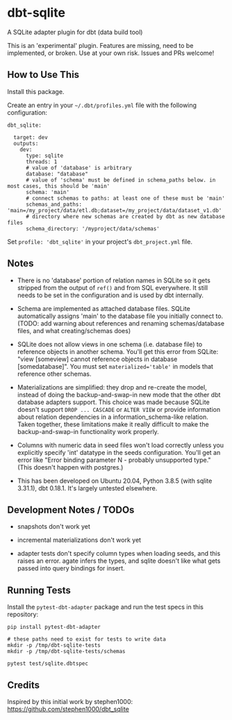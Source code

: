 
# dbt-sqlite

A SQLite adapter plugin for dbt (data build tool)

This is an 'experimental' plugin. Features are missing, need to be
implemented, or broken. Use at your own risk. Issues and PRs welcome!

## How to Use This

Install this package.

Create an entry in your `~/.dbt/profiles.yml` file with the following configuration:

```
dbt_sqlite:

  target: dev
  outputs:
    dev:
      type: sqlite
      threads: 1
      # value of 'database' is arbitrary
      database: "database"
      # value of 'schema' must be defined in schema_paths below. in most cases, this should be 'main'
      schema: 'main'
      # connect schemas to paths: at least one of these must be 'main'
      schemas_and_paths: 'main=/my_project/data/etl.db;dataset=/my_project/data/dataset_v1.db'
      # directory where new schemas are created by dbt as new database files
      schema_directory: '/myproject/data/schemas'
```

Set `profile: 'dbt_sqlite'` in your project's `dbt_project.yml` file.

## Notes

- There is no 'database' portion of relation names in SQLite so it gets
stripped from the output of `ref()` and from SQL everywhere. It still
needs to be set in the configuration and is used by dbt internally.

- Schema are implemented as attached database files. SQLite automatically
assigns 'main' to the database file you initially connect to. (TODO: add warning
about references and renaming schemas/database files, and what creating/schemas
does)

- SQLite does not allow views in one schema (i.e. database file) to reference
objects in another schema. You'll get this error from SQLite: "view [someview]
cannot reference objects in database [somedatabase]". You must set
`materialized='table'` in models that reference other schemas.

- Materializations are simplified: they drop and re-create the model, instead of
doing the backup-and-swap-in new mode that the other dbt database adapters
support. This choice was made because SQLite doesn't support `DROP ... CASCADE`
or `ALTER VIEW` or provide information about relation dependencies in a
information_schema-like relation. Taken together, these limitations make it really
difficult to make the backup-and-swap-in functionality work properly.

- Columns with numeric data in seed files won't load correctly unless you
explicitly specify 'int' datatype in the seeds configuration. You'll get an error
like "Error binding parameter N - probably unsupported type." (This doesn't
happen with postgres.)

- This has been developed on Ubuntu 20.04, Python 3.8.5 (with sqlite 3.31.1),
dbt 0.18.1. It's largely untested elsewhere.

## Development Notes / TODOs

- snapshots don't work yet

- incremental materializations don't work yet

- adapter tests don't specify column types when loading seeds, and this raises
an error. agate infers the types, and sqlite doesn't like what gets passed into
query bindings for insert.

## Running Tests

Install the `pytest-dbt-adapter` package and run the test specs in this repository:

```
pip install pytest-dbt-adapter

# these paths need to exist for tests to write data
mkdir -p /tmp/dbt-sqlite-tests
mkdir -p /tmp/dbt-sqlite-tests/schemas

pytest test/sqlite.dbtspec
```

## Credits

Inspired by this initial work by stephen1000: https://github.com/stephen1000/dbt_sqlite

